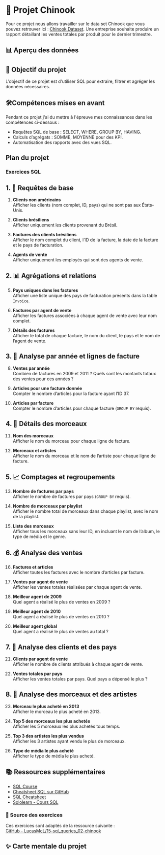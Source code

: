 # 💼  Projet Chinook

Pour ce projet nous allons travailler sur le data set Chinook que vous pouvez retrouver ici : <a href=https://github.com/lerocha/chinook-database>Chinook Dataset</a>.
Une entreprise souhaite produire un rapport détaillant les ventes totales par produit pour le dernier trimestre.

## 📊 Aperçu des données

##  🎯 Objectif du projet
L'objectif de ce projet est d'utiliser SQL pour extraire, filtrer et agréger les données nécessaires.

## 🛠️Compétences mises en avant
Pendant ce projet j'ai du mettre à l'épreuve mes connaissances dans les compétences ci-dessous :
   - Requêtes SQL de base : SELECT, WHERE, GROUP BY, HAVING.
   - Calculs d’agrégats : SOMME, MOYENNE pour des KPI.
   -  Automatisation des rapports avec des vues SQL.

## Plan du projet

### Exercices SQL

## 1. 🔎 Requêtes de base

1. **Clients non américains**  
   Afficher les clients (nom complet, ID, pays) qui ne sont pas aux États-Unis.

2. **Clients brésiliens**  
   Afficher uniquement les clients provenant du Brésil.

3. **Factures des clients brésiliens**  
   Afficher le nom complet du client, l’ID de la facture, la date de la facture et le pays de facturation.

4. **Agents de vente**  
   Afficher uniquement les employés qui sont des agents de vente.

## 2. 📊 Agrégations et relations

5. **Pays uniques dans les factures**  
   Afficher une liste unique des pays de facturation présents dans la table `Invoice`.

6. **Factures par agent de vente**  
   Afficher les factures associées à chaque agent de vente avec leur nom complet.

7. **Détails des factures**  
   Afficher le total de chaque facture, le nom du client, le pays et le nom de l’agent de vente.

## 3. 📆 Analyse par année et lignes de facture

8. **Ventes par année**  
   Combien de factures en 2009 et 2011 ? Quels sont les montants totaux des ventes pour ces années ?

9. **Articles pour une facture donnée**  
   Compter le nombre d’articles pour la facture ayant l’ID 37.

10. **Articles par facture**  
    Compter le nombre d’articles pour chaque facture (`GROUP BY` requis).

## 4. 🎵 Détails des morceaux

11. **Nom des morceaux**  
    Afficher le nom du morceau pour chaque ligne de facture.

12. **Morceaux et artistes**  
    Afficher le nom du morceau et le nom de l’artiste pour chaque ligne de facture.

## 5. 📈 Comptages et regroupements

13. **Nombre de factures par pays**  
    Afficher le nombre de factures par pays (`GROUP BY` requis).

14. **Nombre de morceaux par playlist**  
    Afficher le nombre total de morceaux dans chaque playlist, avec le nom de la playlist.

15. **Liste des morceaux**  
    Afficher tous les morceaux sans leur ID, en incluant le nom de l’album, le type de média et le genre.

## 6. 💰 Analyse des ventes

16. **Factures et articles**  
    Afficher toutes les factures avec le nombre d’articles par facture.

17. **Ventes par agent de vente**  
    Afficher les ventes totales réalisées par chaque agent de vente.

18. **Meilleur agent de 2009**  
    Quel agent a réalisé le plus de ventes en 2009 ?

19. **Meilleur agent de 2010**  
    Quel agent a réalisé le plus de ventes en 2010 ?

20. **Meilleur agent global**  
    Quel agent a réalisé le plus de ventes au total ?

## 7. 👥 Analyse des clients et des pays

21. **Clients par agent de vente**  
    Afficher le nombre de clients attribués à chaque agent de vente.

22. **Ventes totales par pays**  
    Afficher les ventes totales par pays. Quel pays a dépensé le plus ?

## 8. 🎤 Analyse des morceaux et des artistes

23. **Morceau le plus acheté en 2013**  
    Afficher le morceau le plus acheté en 2013.

24. **Top 5 des morceaux les plus achetés**  
    Afficher les 5 morceaux les plus achetés tous temps.

25. **Top 3 des artistes les plus vendus**  
    Afficher les 3 artistes ayant vendu le plus de morceaux.

26. **Type de média le plus acheté**  
    Afficher le type de média le plus acheté.

## 📚 Ressources supplémentaires

- [SQL Course](https://www.sqlcourse.com/)
- [Cheatsheet SQL sur GitHub](https://github.com/enochtangg/quick-SQL-cheatsheet)
- [SQL Cheatsheet](https://www.sqltutorial.org/sql-cheat-sheet/)
- [Sololearn - Cours SQL](https://www.sololearn.com/Course/SQL/)

### 📌 Source des exercices

Ces exercices sont adaptés de la ressource suivante :  
[GitHub - LucasMcL/15-sql_queries_02-chinook](https://github.com/LucasMcL/15-sql_queries_02-chinook)

## ✨ Carte mentale du projet
